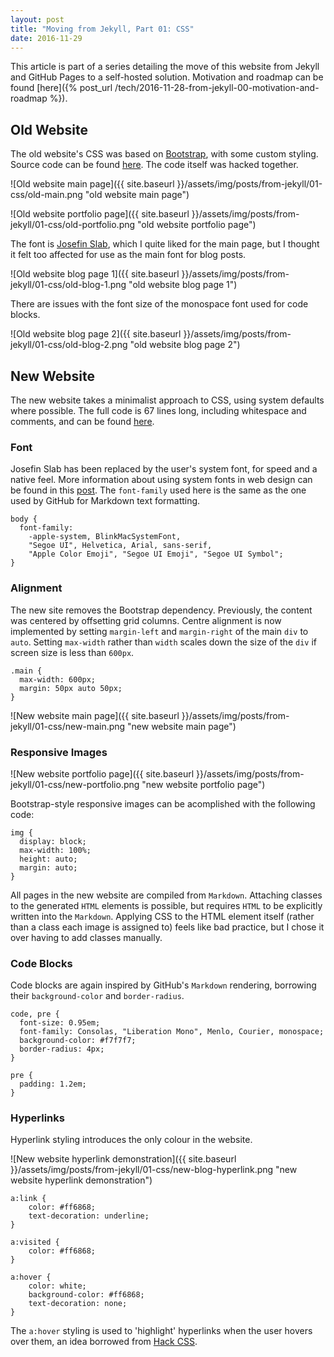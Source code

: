 ```yaml
---
layout: post
title: "Moving from Jekyll, Part 01: CSS"
date: 2016-11-29
---
```


This article is part of a series detailing the move of this website from Jekyll and GitHub Pages to a self-hosted solution. Motivation and roadmap can be found [here]({% post_url /tech/2016-11-28-from-jekyll-00-motivation-and-roadmap %}).

## Old Website

The old website's CSS was based on [Bootstrap](http://getbootstrap.com/), with some custom styling. Source code can be found [here](https://github.com/jamesroutley/jamesroutley.github.io/tree/52ae9222a013fe30e56242373e2e6f4f8009128c/css). The code itself was hacked together.

![Old website main page]({{ site.baseurl }}/assets/img/posts/from-jekyll/01-css/old-main.png "old website main page")

![Old website portfolio page]({{ site.baseurl }}/assets/img/posts/from-jekyll/01-css/old-portfolio.png "old website portfolio page")

The font is [Josefin Slab](https://fonts.google.com/specimen/Josefin+Slab), which I quite liked for the main page, but I thought it felt too affected for use as the main font for blog posts.

![Old website blog page 1]({{ site.baseurl }}/assets/img/posts/from-jekyll/01-css/old-blog-1.png "old website blog page 1")

There are issues with the font size of the monospace font used for code blocks.

![Old website blog page 2]({{ site.baseurl }}/assets/img/posts/from-jekyll/01-css/old-blog-2.png "old website blog page 2")


## New Website

The new website takes a minimalist approach to CSS, using system defaults where possible. The full code is 67 lines long, including whitespace and comments, and can be found [here](https://github.com/jamesroutley/jamesroutley.github.io/blob/812401e4bb92a9248a7883682e3106f6439bae5b/css/jamesroutley.css).


### Font

Josefin Slab has been replaced by the user's system font, for speed and a native feel. More information about using system fonts in web design can be found in this [post](https://www.smashingmagazine.com/2015/11/using-system-ui-fonts-practical-guide/). The `font-family` used here is the same as the one used by GitHub for Markdown text formatting.

~~~
body {
  font-family:
    -apple-system, BlinkMacSystemFont,
    "Segoe UI", Helvetica, Arial, sans-serif,
    "Apple Color Emoji", "Segoe UI Emoji", "Segoe UI Symbol";
}
~~~


### Alignment

The new site removes the Bootstrap dependency. Previously, the content was centered by offsetting grid columns. Centre alignment is now implemented by setting `margin-left` and `margin-right` of the main `div` to `auto`. Setting `max-width` rather than `width` scales down the size of the `div` if screen size is less than `600px`.

~~~
.main {
  max-width: 600px;
  margin: 50px auto 50px;
}
~~~

![New website main page]({{ site.baseurl }}/assets/img/posts/from-jekyll/01-css/new-main.png "new website main page")


### Responsive Images

![New website portfolio page]({{ site.baseurl }}/assets/img/posts/from-jekyll/01-css/new-portfolio.png "new website portfolio page")

Bootstrap-style responsive images can be acomplished with the following code:

~~~
img {
  display: block;
  max-width: 100%;
  height: auto;
  margin: auto;
}
~~~

All pages in the new website are compiled from `Markdown`. Attaching classes to the generated `HTML` elements is possible, but requires `HTML` to be explicitly written into the `Markdown`. Applying CSS to the HTML element itself (rather than a class each image is assigned to) feels like bad practice, but I chose it over having to add classes manually.


### Code Blocks

Code blocks are again inspired by GitHub's `Markdown` rendering, borrowing their `background-color` and `border-radius`.

~~~
code, pre {
  font-size: 0.95em;
  font-family: Consolas, "Liberation Mono", Menlo, Courier, monospace;
  background-color: #f7f7f7;
  border-radius: 4px;
}

pre {
  padding: 1.2em;
}
~~~


### Hyperlinks

Hyperlink styling introduces the only colour in the website.

![New website hyperlink demonstration]({{ site.baseurl }}/assets/img/posts/from-jekyll/01-css/new-blog-hyperlink.png "new website hyperlink demonstration")

~~~
a:link {
    color: #ff6868;
    text-decoration: underline;
}

a:visited {
    color: #ff6868;
}

a:hover {
    color: white;
    background-color: #ff6868;
    text-decoration: none;
}
~~~

The `a:hover` styling is used to 'highlight' hyperlinks when the user hovers over them, an idea borrowed from [Hack CSS](http://hackcss.com/).
